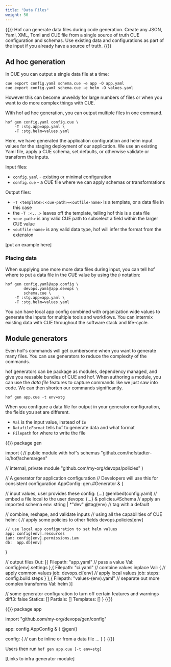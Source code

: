 ```yaml
---
title: "Data Files"
weight: 50
---
```


{{<lead>}}
Hof can generate data files during code generation.
Create any JSON, Yaml, XML, Toml and CUE file 
from a single source of truth CUE configuration and schemas.
Use existing data and configurations as part of the input
if you already have a source of truth.
{{</lead>}}

## Ad hoc generation

In CUE you can output a single data file at a time:

```text
cue export config.yaml schema.cue -e app -O app.yaml
cue export config.yaml schema.cue -e helm -O values.yaml
```

However this can become unweildy for large numbers of files
or when you want to do more complex things with CUE.

With hof ad hoc generation, you can output multiple files in one command.

```text
hof gen config.yaml config.cue \
    -T :stg.app=app.yaml \
    -T :stg.helm=values.yaml
```

Here, we have generated the application configuration
and helm input values for the staging deployment of our application.
We use an existing Yaml file, apply a CUE schema,
set defaults, or otherwise validate or transform the inputs.

Input files:

- `config.yaml` - existing or minimal configuration
- `config.cue` - a CUE file where we can apply schemas or transformations

Output files:

- `-T <template>:<cue-path>=<outfile-name>` is a template, or a data file in this case
- the `-T :<...>` leaves off the template, telling hof this is a data file
- `<cue-path>` is any valid CUE path to subselect a field within the larger CUE value
- `<outfile-name>` is any valid data type, hof will infer the format from the extension

[put an example here]


### Placing data

When supplying one more more data files during input,
you can tell hof where to put a data file in the CUE value
by using the `@` notation:

```text
hof gen config.yaml@app.config \
        devops.yaml@app.devops \
        schema.cue \
    -T :stg.app=app.yaml \
    -T :stg.helm=values.yaml
```

You can have local app config combined with organization wide values
to generate the inputs for multiple tools and workflows.
You can intermix existing data with CUE throughout the software stack and life-cycle.


## Module generators

Even hof's commands will get cumbersome when you want to generate many files.
You can use generators to reduce the complexity of the commands.

hof generators can be package as modules,
dependency managed, and give you reusable bundles of CUE and hof.
When authoring a module, you can use the _data file_ features
to capture commands like we just saw into code.
We can then shorten our commands significantly.


```text
hof gen app.cue -t env=stg
```

When you configure a data file for output in your generator configuration,
the fields you set are different.

- `Val` is the input value, instead of `In`
- `DatafileFormat` tells hof to generate data and what format
- `Filepath` for where to write the file

{{<codeInner title="A configuration generator (gen.cue)">}}
package gen

import (
  // public module with hof's schemas
  "github.com/hofstadter-io/hof/schema/gen"

  // internal, private module
  "github.com/my-org/devops/policies"
)

// A generator for application configuration
// Developers will use this for consistent configuration
AppConfig: gen.#Generator & {

  // input values, user provides these
  config: {...}  @embed(config.yaml)     // embed a file local to the user
  devops: {...}  & policies.#Schema      // apply an imported schema
  env:    string | *"dev" @tag(env)      // tag with a default

  // combine, reshape, and validate inputs
  // using all the capabilities of CUE
  helm: {
    // apply some policies to other fields
    devops.policies[env]

    // use local app configuration to set helm values
    app: config[env].resources
    iam: config[env].permissions.iam
    db:  app.db[env]
  }
  
  // output files
  Out: [{
    Filepath: "app.yaml"
    // pass a value
    Val: config[env].settings
  },{
    Filepath: "ci.yaml"
    // combine values inplace
    Val: {
      // apply common values
      job: devops.ci[env]
      // apply local values
      job: steps: config.build.steps
    }
  },{
    Filepath: "values-\(env).yaml"
    // separate out more complex transforms
    Val: helm
  }]

  // some generator configuration to turn off certain features and warnings
  diff3: false
  Statics: []
  Partials: []
  Templates: []
}
{{</codeInner>}}

{{<codeInner title="using in a project (app.cue)">}}
package app

import "github.com/my-org/devops/gen/config"

app: config.AppConfig & {
  @gen()

  config: {
    // can be inline or from a data file
    ...
  }
}
{{</codeInner>}}

Users then run `hof gen app.cue [-t env=stg]`

[Links to infra generator module]
